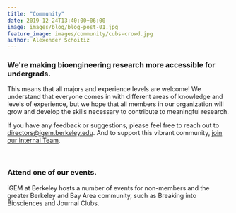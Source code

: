 ```yaml
---
title: "Community"
date: 2019-12-24T13:40:00+06:00
image: images/blog/blog-post-01.jpg
feature_image: images/community/cubs-crowd.jpg
author: Alexender Schoitiz
---
```

### We're making bioengineering research more accessible for undergrads.

This means that all majors and experience levels are welcome! We understand that everyone comes in with different areas of knowledge and levels of experience, but we hope that all members in our organization will grow and develop the skills necessary to contribute to meaningful research.

If you have any feedback or suggestions, please feel free to reach out to <directors@igem.berkeley.edu>. And to support this vibrant community, [join our Internal Team](https://docs.google.com/forms/d/e/1FAIpQLSdrP8mFTI1h3dSjzNdtZa4_1dTTYCp_pROTfnehFGH-GhlLKQ/viewform).

&nbsp;

### Attend one of our events.

iGEM at Berkeley hosts a number of events for non-members and the greater Berkeley and Bay Area community, such as Breaking into Biosciences and Journal Clubs.

